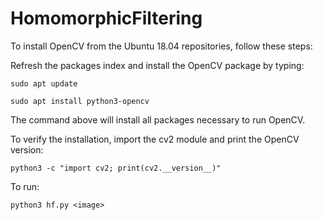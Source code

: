 # HomomorphicFiltering

To install OpenCV from the Ubuntu 18.04 repositories, follow these steps:

Refresh the packages index and install the OpenCV package by typing:

```sudo apt update```

```sudo apt install python3-opencv```

The command above will install all packages necessary to run OpenCV.

To verify the installation, import the cv2 module and print the OpenCV version:

```python3 -c "import cv2; print(cv2.__version__)"```


To run:

```python3 hf.py <image>```
